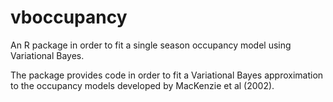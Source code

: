 vboccupancy
===========

An R package in order to fit a single season occupancy model using Variational Bayes.

The package provides code in order to fit a Variational Bayes approximation to the occupancy models developed by MacKenzie et al (2002).
